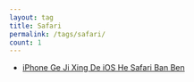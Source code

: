 ```yaml
---
layout: tag
title: Safari
permalink: /tags/safari/
count: 1
---
```


- [iPhone Ge Ji Xing De  iOS He  Safari Ban Ben ](https://harttle.land/2022/03/06/iPhone-iOS-versions.html)
